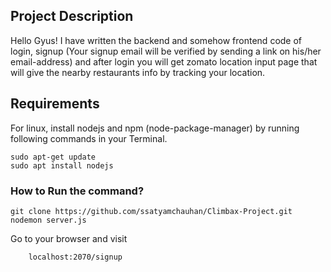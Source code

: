 ## Project Description

Hello Gyus! I have written the backend and somehow frontend code of login, signup (Your signup email will be verified by sending a link on his/her email-address) and after login you will get zomato location input page that will give the nearby restaurants info by tracking your location.

## Requirements
For linux, install nodejs and npm (node-package-manager) by running following commands in your Terminal.

```
sudo apt-get update
sudo apt install nodejs
````

### How to Run the command?

``` 
git clone https://github.com/ssatyamchauhan/Climbax-Project.git
nodemon server.js
```

Go to your browser and visit
 
 ```
     localhost:2070/signup
 
 ```


